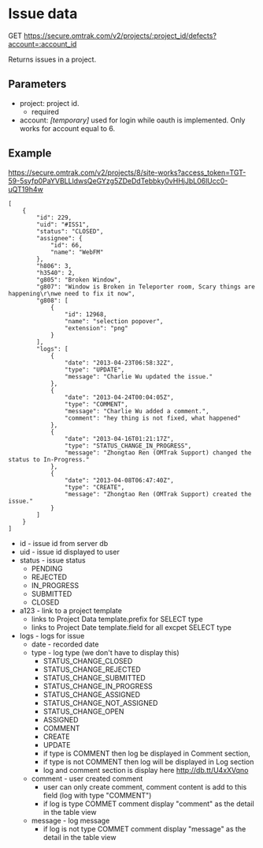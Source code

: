 Issue data
==========

GET https://secure.omtrak.com/v2/projects/:project_id/defects?account=:account_id

Returns issues in a project.

Parameters
----------

* project: project id.
    * required
* account: *[temporary]* used for login while oauth is implemented. Only works for account equal to 6.

Example
-------

https://secure.omtrak.com/v2/projects/8/site-works?access_token=TGT-59-5syfp0PaYVBLLldwsQeGYzg5ZDeDdTebbky0vHHjJbL06lUcc0-uQT19h4w

    [
        {
            "id": 229,
            "uid": "#ISS1",
            "status": "CLOSED",
            "assignee": {
                "id": 66,
                "name": "WebFM"
            },
            "h806": 3,
            "h3540": 2,
            "g805": "Broken Window",
            "g807": "Window is Broken in Teleporter room, Scary things are happening\r\nwe need to fix it now",
            "g808": [
                {
                    "id": 12968,
                    "name": "selection popover",
                    "extension": "png"
                }
            ],
            "logs": [
                {
                    "date": "2013-04-23T06:58:32Z",
                    "type": "UPDATE",
                    "message": "Charlie Wu updated the issue."
                },
                {
                    "date": "2013-04-24T00:04:05Z",
                    "type": "COMMENT",
                    "message": "Charlie Wu added a comment.",
                    "comment": "hey thing is not fixed, what happened"
                },
                {
                    "date": "2013-04-16T01:21:17Z",
                    "type": "STATUS_CHANGE_IN_PROGRESS",
                    "message": "Zhongtao Ren (OMTrak Support) changed the status to In-Progress."
                },
                {
                    "date": "2013-04-08T06:47:40Z",
                    "type": "CREATE",
                    "message": "Zhongtao Ren (OMTrak Support) created the issue."
                }
            ]
        }
    ]

* id - issue id from server db
* uid - issue id displayed to user
* status - issue status
    * PENDING
    * REJECTED
    * IN_PROGRESS
    * SUBMITTED
    * CLOSED
* a123 - link to a project template
    * links to Project Data template.prefix for SELECT type
    * links to Project Date template.field for all excpet SELECT type
* logs - logs for issue
    * date - recorded date
    * type - log type (we don't have to display this)
        * STATUS_CHANGE_CLOSED
        * STATUS_CHANGE_REJECTED
        * STATUS_CHANGE_SUBMITTED
        * STATUS_CHANGE_IN_PROGRESS
        * STATUS_CHANGE_ASSIGNED
        * STATUS_CHANGE_NOT_ASSIGNED
        * STATUS_CHANGE_OPEN
        * ASSIGNED
        * COMMENT
        * CREATE
        * UPDATE
        * if type is COMMENT then log be displayed in Comment section,
        * if type is not COMMENT then log will be displayed in Log section
        * log and comment section is display here http://db.tt/U4xXVqno
    * comment - user created comment
        * user can only create comment, comment content is add to this field (log with type "COMMENT")
        * if log is type COMMET comment display "comment" as the detail in the table view
    * message - log message
        * if log is not type COMMET comment display "message" as the detail in the table view